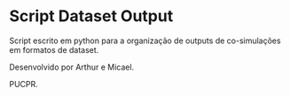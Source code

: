 # Script Dataset Output

Script escrito em python para a organização de outputs de co-simulações em formatos de dataset.

Desenvolvido por Arthur e Micael.

PUCPR.
